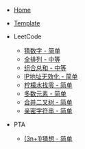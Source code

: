 - [Home](/)

- [Template](/Template.md)

- LeetCode

  - [猜数字 - 简单](/leetcode/guessNumber.md)
  - [全排列 - 中等](/leetcode/permute.md)
  - [组合总和 - 中等](/leetcode/combinationSum.md)
  - [IP地址无效化 - 简单](/leetcode/defangIPaddr.md)
  - [柠檬水找零 - 简单](/leetcode/lemonadeChange.md)
  - [多数元素 - 简单](/leetcode/numJewelsInStones.md)
  - [合并二叉树 - 简单](/leetcode/mergeTrees.md)
  - [亲密字符串 - 简单](/leetcode/buddyStrings.md)

- PTA

  - [(3n+1)猜想 - 简单](/PTA/callatzThink.md)

